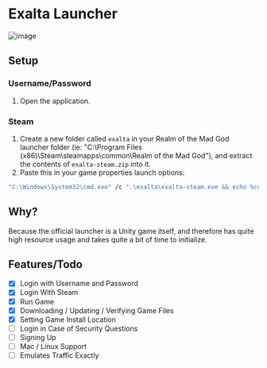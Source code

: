# Exalta Launcher
![image](https://user-images.githubusercontent.com/50583248/174352490-2eebb7ac-594a-4337-85fe-2237dbf90ace.png)

## Setup
### Username/Password
1. Open the application.

### Steam
1. Create a new folder called `exalta` in your Realm of the Mad God launcher folder (ie: "C:\Program Files (x86)\Steam\steamapps\common\Realm of the Mad God"), and extract the contents of `exalta-steam.zip` into it.
2. Paste this in your game properties launch options:
  ```bash
  "C:\Windows\System32\cmd.exe" /c ".\exalta\exalta-steam.exe && echo %command%"
  ```


## Why?
Because the official launcher is a Unity game itself, and therefore has quite high resource usage and takes quite a bit of time to initialize.

## Features/Todo
- [X] Login with Username and Password
- [X] Login With Steam
- [X] Run Game
- [X] Downloading / Updating / Verifying Game Files
- [X] Setting Game Install Location
- [ ] Login in Case of Security Questions
- [ ] Signing Up 
- [ ] Mac / Linux Support
- [ ] Emulates Traffic Exactly
